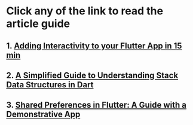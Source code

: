 # Click any of the link to read the article guide

## 1. [Adding Interactivity to your Flutter App in 15 min](https://www.linkedin.com/pulse/15-u-aso-ndubuisi-orji-mmba/)
## 2. [A Simplified Guide to Understanding Stack Data Structures in Dart](https://medium.com/@ndubuisiaso/a-simplified-guide-to-understanding-stack-data-structures-in-dart-c462fbeaf1b3)
## 3. [Shared Preferences in Flutter: A Guide with a Demonstrative App](https://medium.com/@ndubuisiaso/shared-preferences-in-flutter-a-guide-with-a-demonstrative-app-e03582ccce9a)
